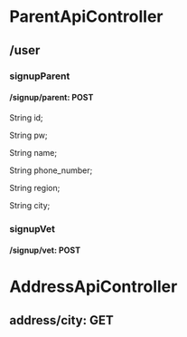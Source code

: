 # ParentApiController

## /user

### signupParent
#### /signup/parent: POST
String id;

String pw;

String name;

String phone_number;

String region;

String city;

### signupVet
#### /signup/vet: POST


# AddressApiController

## address/city: GET
